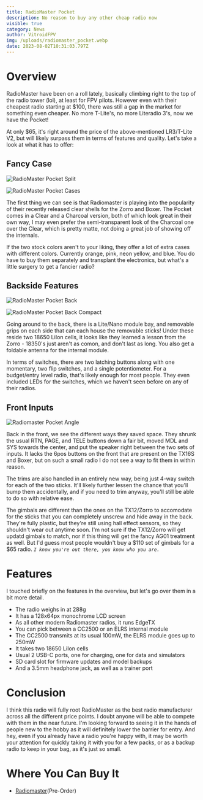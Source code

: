 ```yaml
---
title: RadioMaster Pocket
description: No reason to buy any other cheap radio now
visible: true
category: News
author: VitroidFPV
img: /uploads/radiomaster_pocket.webp
date: 2023-08-02T10:31:03.797Z
---
```


<script>
	import GridBox from "$components/articlesPage/GridBox.svelte";
	import GridItem from "$components/articlesPage/GridItem.svelte";
	import ImgGrid from "$components/articlesPage/ImgGrid.svelte";
	import Tablist from "$components/articlesPage/Tablist.svelte";
	import Tab from "$components/articlesPage/Tab.svelte";
	import Admonition from "$components/articlesPage/Admonition.svelte";
</script>

# Overview
RadioMaster have been on a roll lately, basically climbing right to the top of the radio tower (lol), at least for FPV pilots. However even with their cheapest radio starting at $100, there was still a gap in the market for something even cheaper. No more T-Lite's, no more Literadio 3's, now we have the Pocket!

At only $65, it's right around the price of the above-mentioned LR3/T-Lite V2, but will likely surpass them in terms of features and quality. Let's take a look at what it has to offer:

## Fancy Case

<ImgGrid>

![RadioMaster Pocket Split](/uploads/radiomaster_pocket_split.png)

![RadioMaster Pocket Cases](/uploads/radiomaster_pocket_cases.webp)

</ImgGrid>

The first thing we can see is that Radiomaster is playing into the popularity of their recently released clear shells for the Zorro and Boxer. The Pocket comes in a Clear and a Charcoal version, both of which look great in their own way, I may even prefer the semi-transparent look of the Charcoal one over the Clear, which is pretty matte, not doing a great job of showing off the internals.

If the two stock colors aren't to your liking, they offer a lot of extra cases with different colors. Currently orange, pink, neon yellow, and blue. You do have to buy them separately and transplant the electronics, but what's a little surgery to get a fancier radio?

## Backside Features

<ImgGrid>

![RadioMaster Pocket Back](/uploads/radiomaster_pocket_back.webp)

![RadioMaster Pocket Back Compact](/uploads/radiomaster_pocket_back_compact.webp)

</ImgGrid>

Going around to the back, there is a Lite/Nano module bay, and removable grips on each side that can each house the removable sticks! Under these reside two 18650 LiIon cells, it looks like they learned a lesson from the Zorro - 18350's just aren't as comon, and don't last as long. You also get a foldable antenna for the internal module.

In terms of switches, there are two latching buttons along with one momentary, two flip switches, and a single potentiometer. For a budget/entry level radio, that's likely enough for most people. They even included LEDs for the switches, which we haven't seen before on any of their radios.

## Front Inputs

![Radiomaster Pocket Angle](/uploads/radiomaster_pocket_angle.webp)

Back in the front, we see the different ways they saved space. They shrunk the usual RTN, PAGE, and TELE buttons down a fair bit, moved MDL and SYS towards the center, and put the speaker right between the two sets of inputs. It lacks the 6pos buttons on the front that are present on the TX16S and Boxer, but on such a small radio I do not see a way to fit them in within reason.

The trims are also handled in an entirely new way, being just 4-way switch for each of the two sticks. It'll likely further lessen the chance that you'll bump them accidentally, and if you need to trim anyway, you'll still be able to do so with relative ease.

The gimbals are different than the ones on the TX12/Zorro to accomodate for the sticks that you can completely unscrew and hide away in the back. They're fully plastic, but they're still using hall effect sensors, so they shouldn't wear out anytime soon. I'm not sure if the TX12/Zorro will get updatd gimbals to match, nor if this thing will get the fancy AG01 treatment as well. But I'd guess most people wouldn't buy a $110 set of gimbals for a $65 radio. *`I know you're out there, you know who you are.`* 

# Features

I touched briefly on the features in the overview, but let's go over them in a bit more detail.

* The radio weighs in at 288g
* It has a 128x64px monochrome LCD screen
* As all other modern Radiomaster radios, it runs EdgeTX
* You can pick between a CC2500 or an ELRS internal module
* The CC2500 transmits at its usual 100mW, the ELRS module goes up to 250mW
* It takes two 18650 LiIon cells
* Usual 2 USB-C ports, one for charging, one for data and simulators
* SD card slot for firmware updates and model backups
* And a 3.5mm headphone jack, as well as a trainer port

# Conclusion

I think this radio will fully root RadioMaster as the best radio manufacturer across all the different price points. I doubt anyone will be able to compete with them in the near future. I'm looking forward to seeing it in the hands of people new to the hobby as it will definitely lower the barrier for entry. And hey, even if you already have a radio you're happy with, it may be worth your attention for quickly taking it with you for a few packs, or as a backup radio to keep in your bag, as it's just so small.

# Where You Can Buy It

* [Radiomaster](https://www.radiomasterrc.com/products/pocket-radio-controller-m2?variant=47236836327655)(Pre-Order)